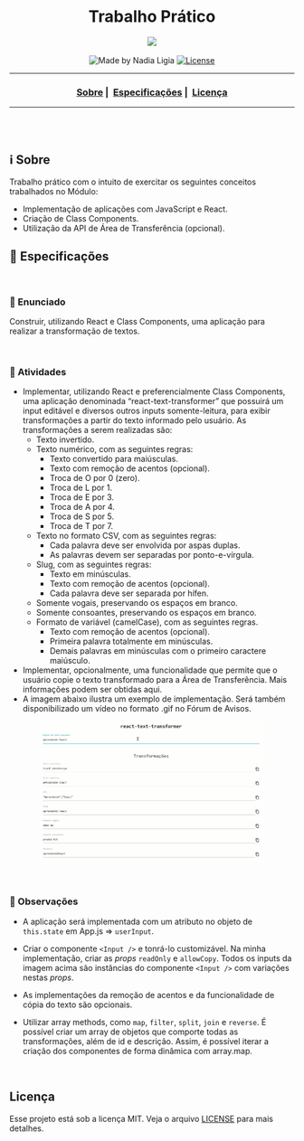 <h1 align="center">Trabalho Prático</h1>
<p align="center">
  <img src="../../assets/logo.jpeg" width="300" heigth="300">
</p>


<p align="center">
  <img alt="Made by Nadia Ligia" src="https://img.shields.io/badge/made%20by-Nadia%20Ligia-informational">
  
  <a href="license.md">
  <img alt="License" src="https://img.shields.io/badge/License-MIT-informational">
  </a>
</p>

___

<h3 align="center">
  <a href="#information_source-sobre">Sobre</a>&nbsp;|&nbsp;
  <a href="#book-especificações">Especificações</a>&nbsp;|&nbsp;
  <a href="#licença">Licença</a>
</h3>

___

<br>
<br>

## ℹ️ Sobre

Trabalho prático com o intuito de exercitar os seguintes conceitos trabalhados no Módulo:
- Implementação de aplicações com JavaScript e React.
- Criação de Class Components.
- Utilização da API de Área de Transferência (opcional).

## 📖 Especificações

<br>

### 📌 Enunciado

Construir, utilizando React e Class Components, uma aplicação para realizar a transformação de textos.

<br>

### 📌 Atividades

- Implementar, utilizando React e preferencialmente Class Components, uma aplicação denominada “react-text-transformer” que possuirá um input editável e diversos outros inputs somente-leitura, para exibir transformações a partir do texto informado pelo usuário. As transformações a serem realizadas são:
  - Texto invertido.
  - Texto numérico, com as seguintes regras:
    - Texto convertido para maiúsculas.
    - Texto com remoção de acentos (opcional).
    - Troca de O por 0 (zero).
    - Troca de L por 1.
    - Troca de E por 3.
    - Troca de A por 4.
    - Troca de S por 5.
    - Troca de T por 7.
  - Texto no formato CSV, com as seguintes regras:
    - Cada palavra deve ser envolvida por aspas duplas.
    - As palavras devem ser separadas por ponto-e-vírgula.
  - Slug, com as seguintes regras:
    - Texto em minúsculas.
    - Texto com remoção de acentos (opcional).
    - Cada palavra deve ser separada por hífen.
  - Somente vogais, preservando os espaços em branco.
  - Somente consoantes, preservando os espaços em branco.
  - Formato de variável (camelCase), com as seguintes regras.
    - Texto com remoção de acentos (opcional).
    - Primeira palavra totalmente em minúsculas.
    - Demais palavras em minúsculas com o primeiro caractere maiúsculo.
- Implementar, opcionalmente, uma funcionalidade que permite que o usuário copie
o texto transformado para a Área de Transferência. Mais informações podem ser
obtidas aqui.
- A imagem abaixo ilustra um exemplo de implementação. Será também
disponibilizado um vídeo no formato .gif no Fórum de Avisos.

<!-- import { normalize } from 'normalize-diacritics'; await normalize('söme stüff with áccènts');  -->

<p align="center">
<img src="./assets/model.gif" width="400">
</p>

<br>

### 📌 Observações

- A aplicação será implementada com um atributo no objeto de `this.state` em App.js => `userInput`.

- Criar o componente `<Input />` e tonrá-lo customizável. Na minha implementação, criar as *props* `readOnly` e `allowCopy`. Todos os inputs da imagem acima são instâncias do componente `<Input />` com variações nestas *props*.

- As implementações da remoção de acentos e da funcionalidade de cópia do texto são opcionais.

- Utilizar array methods, como `map`, `filter`, `split`, `join` e `reverse`. É possível criar um array de objetos que comporte todas as transformações, além de id e descrição. Assim, é possível iterar a criação dos componentes de forma dinâmica com array.map.

<br>

## Licença 
Esse projeto está sob a licença MIT. Veja o arquivo [LICENSE](../../LICENSE) para mais detalhes.

